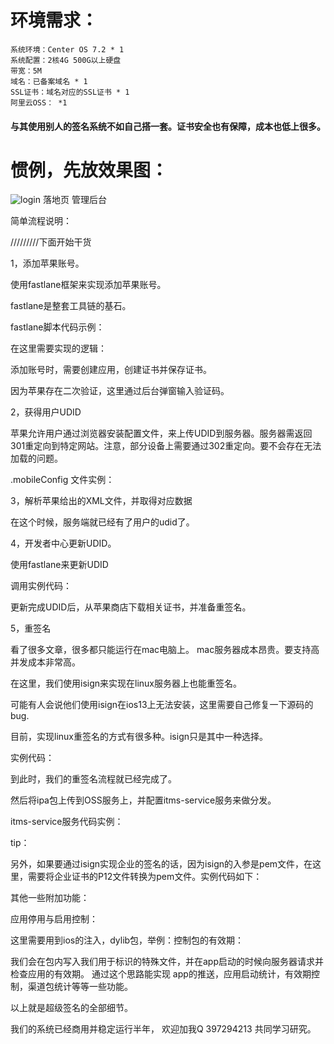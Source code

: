 # 环境需求：

    系统环境：Center OS 7.2 * 1
    系统配置：2核4G 500G以上硬盘
    带宽：5M
    域名：已备案域名 * 1
    SSL证书：域名对应的SSL证书 * 1
    阿里云OSS： *1

#### 与其使用别人的签名系统不如自己搭一套。证书安全也有保障，成本也低上很多。

# 惯例，先放效果图：
![login](https://raw.githubusercontent.com/oopww1992/ios-super-Sign/master/1.jpg)
落地页
管理后台

简单流程说明：


/////////下面开始干货

1，添加苹果账号。

使用fastlane框架来实现添加苹果账号。

fastlane是整套工具链的基石。

fastlane脚本代码示例：

在这里需要实现的逻辑：

添加账号时，需要创建应用，创建证书并保存证书。

因为苹果存在二次验证，这里通过后台弹窗输入验证码。

2，获得用户UDID

苹果允许用户通过浏览器安装配置文件，来上传UDID到服务器。服务器需返回301重定向到特定网站。注意，部分设备上需要通过302重定向。要不会存在无法加载的问题。

.mobileConfig 文件实例：

3，解析苹果给出的XML文件，并取得对应数据

在这个时候，服务端就已经有了用户的udid了。

4，开发者中心更新UDID。

使用fastlane来更新UDID

调用实例代码：

更新完成UDID后，从苹果商店下载相关证书，并准备重签名。

5，重签名

看了很多文章，很多都只能运行在mac电脑上。 mac服务器成本昂贵。要支持高并发成本非常高。

在这里，我们使用isign来实现在linux服务器上也能重签名。

可能有人会说他们使用isign在ios13上无法安装，这里需要自己修复一下源码的bug.

目前，实现linux重签名的方式有很多种。isign只是其中一种选择。

实例代码：

到此时，我们的重签名流程就已经完成了。

然后将ipa包上传到OSS服务上，并配置itms-service服务来做分发。

itms-service服务代码实例：

tip：

另外，如果要通过isign实现企业的签名的话，因为isign的入参是pem文件，在这里，需要将企业证书的P12文件转换为pem文件。实例代码如下：

其他一些附加功能：

应用停用与启用控制：

这里需要用到ios的注入，dylib包，举例：控制包的有效期：


我们会在包内写入我们用于标识的特殊文件，并在app启动的时候向服务器请求并检查应用的有效期。
通过这个思路能实现 app的推送，应用启动统计，有效期控制，渠道包统计等等一些功能。

以上就是超级签名的全部细节。

我们的系统已经商用并稳定运行半年， 欢迎加我Q 397294213 共同学习研究。
